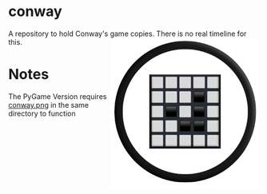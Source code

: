 # conway
A repository to hold Conway's game copies. There is no real timeline for this.
<img src="conway.png" alt="drawing" align="right" width="300"/>

# Notes
The PyGame Version requires [conway.png](conway.png) in the same directory to function
